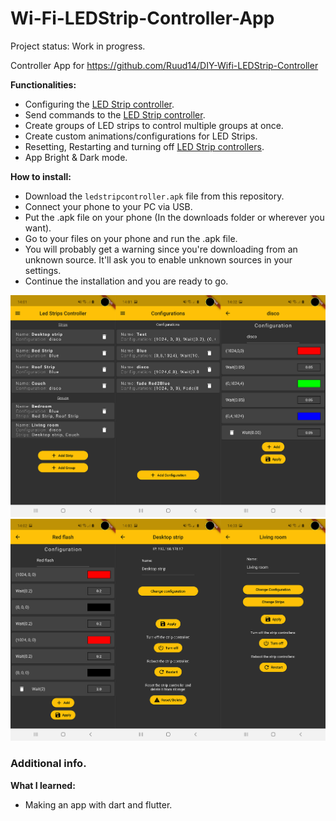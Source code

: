 # Wi-Fi-LEDStrip-Controller-App

Project status: Work in progress.

Controller App for https://github.com/Ruud14/DIY-Wifi-LEDStrip-Controller

**Functionalities:**
- Configuring the [LED Strip controller](https://github.com/Ruud14/DIY-Wifi-LEDStrip-Controller).
- Send commands to the [LED Strip controller](https://github.com/Ruud14/DIY-Wifi-LEDStrip-Controller).
- Create groups of LED strips to control multiple groups at once.
- Create custom animations/configurations for LED Strips.
- Resetting, Restarting and turning off [LED Strip controllers](https://github.com/Ruud14/DIY-Wifi-LEDStrip-Controller).
- App Bright & Dark mode.

**How to install:**
- Download the `ledstripcontroller.apk` file from this repository.
- Connect your phone to your PC via USB.
- Put the .apk file on your phone (In the downloads folder or wherever you want).
- Go to your files on your phone and run the .apk file.
- You will probably get a warning since you're downloading from an unknown source. It'll ask you to enable unknown sources in your settings.
- Continue the installation and you are ready to go.

![Screens1](https://github.com/Ruud14/Wifi-LEDStrip-Controller-App/blob/master/pictures/Screens1.jpg)
![Screens2](https://github.com/Ruud14/Wifi-LEDStrip-Controller-App/blob/master/pictures/Screens2.jpg)


### Additional info.
**What I learned:**
- Making an app with dart and flutter.

